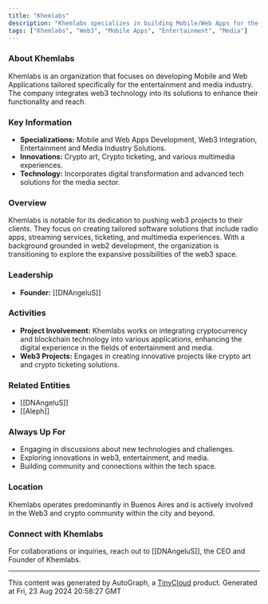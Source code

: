 ```yaml
---
title: "Khemlabs"
description: "Khemlabs specializes in building Mobile/Web Apps for the entertainment and media industry with an emphasis on incorporating web3 projects."
tags: ["Khemlabs", "Web3", "Mobile Apps", "Entertainment", "Media"]
---
```


### About Khemlabs

Khemlabs is an organization that focuses on developing Mobile and Web Applications tailored specifically for the entertainment and media industry. The company integrates web3 technology into its solutions to enhance their functionality and reach.

### Key Information
- **Specializations:** Mobile and Web Apps Development, Web3 Integration, Entertainment and Media Industry Solutions.
- **Innovations:** Crypto art, Crypto ticketing, and various multimedia experiences.
- **Technology:** Incorporates digital transformation and advanced tech solutions for the media sector.

### Overview
Khemlabs is notable for its dedication to pushing web3 projects to their clients. They focus on creating tailored software solutions that include radio apps, streaming services, ticketing, and multimedia experiences. With a background grounded in web2 development, the organization is transitioning to explore the expansive possibilities of the web3 space.

### Leadership
- **Founder:** [[DNAngeluS]]
  
### Activities
- **Project Involvement:** Khemlabs works on integrating cryptocurrency and blockchain technology into various applications, enhancing the digital experience in the fields of entertainment and media.
- **Web3 Projects:** Engages in creating innovative projects like crypto art and crypto ticketing solutions.

### Related Entities
- [[DNAngeluS]]
- [[Aleph]]

### Always Up For
- Engaging in discussions about new technologies and challenges.
- Exploring innovations in web3, entertainment, and media.
- Building community and connections within the tech space.

### Location
Khemlabs operates predominantly in Buenos Aires and is actively involved in the Web3 and crypto community within the city and beyond.

### Connect with Khemlabs
For collaborations or inquiries, reach out to [[DNAngeluS]], the CEO and Founder of Khemlabs.

---
This content was generated by AutoGraph, a [TinyCloud](https://tinycloud.xyz/) product.
Generated at Fri, 23 Aug 2024 20:58:27 GMT